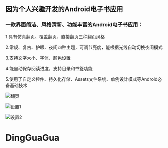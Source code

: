 ## 因为个人兴趣开发的Android电子书应用
### 一款界面简洁、风格清新、功能丰富的Android电子书应用：
1.具有仿真翻页、覆盖翻页、直接翻页三种翻页风格   

2.常规、复古、护眼、夜间四种主题，可调节亮度，能根据光线自动切换夜间模式  

3.支持文字大小、字体、颜色设置  

4.能自动保存阅读进度，支持目录和书签功能

5.使用了自定义控件、持久化存储、Assets文件系统、单例设计模式等Android必备基础技术

![翻页](https://github.com/yuyangXu0222/eBook/blob/master/screenshot/flip.gif)   


![设置1](https://github.com/yuyangXu0222/eBook/blob/master/screenshot/function_1.gif)   

![设置2](https://github.com/yuyangXu0222/eBook/blob/master/screenshot/function_2.gif)   
# DingGuaGua
